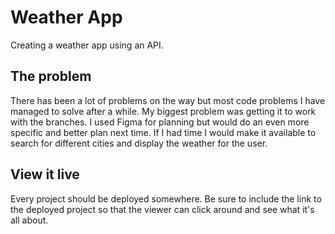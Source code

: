 # Weather App

Creating a weather app using an API. 

## The problem

There has been a lot of problems on the way but most code problems I have managed to solve after a while. My biggest problem was getting it to work with the branches. I used Figma for planning but would do an even more specific and better plan next time. If I had time I would make it available to search for different cities and display the weather for the user.

## View it live

Every project should be deployed somewhere. Be sure to include the link to the deployed project so that the viewer can click around and see what it's all about.

